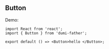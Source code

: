 
## Button

Demo:

```tsx
import React from 'react';
import { Button } from 'dumi-father';

export default () => <Button>hello </Button>;
```

